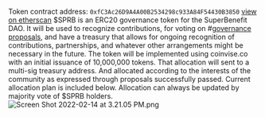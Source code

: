 Token contract address: `0xfC3Ac26D9A4A00B2534298c933A84F54430B3850` [view on etherscan](https://etherscan.io/token/0xfC3Ac26D9A4A00B2534298c933A84F54430B3850)
$SPRB is an ERC20 governance token for the SuperBenefit DAO. It will be used to recognize contributions, for voting on #[governance proposals](/notes/archive/clarity/Tags/governance%20proposals.md), and have a treasury that allows for ongoing recognition of contributions, partnerships, and whatever other arrangements might be necessary in the future. 
The token will be implemented using coinvise.co with an initial issuance of 10,000,000 tokens. That allocation will sent to a multi-sig treasury address. And allocated according to the interests of the community as expressed through proposals successfully passed.
Current allocation plan is included below. Allocation can always be updated by majority vote of $SPRB holders.
![Screen Shot 2022-02-14 at 3.21.05 PM.png](208f4deb-b20a-4b74-a07d-92b4e1ec2a04.png)


